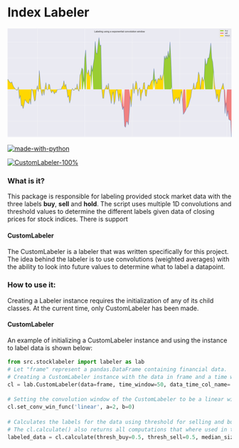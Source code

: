 # Index Labeler
![image](images/LabelerFront.png)

[![made-with-python](https://img.shields.io/badge/Made%20with-Python-1f425f.svg)](https://www.python.org/) 

[![CustomLabeler-100%](https://img.shields.io/badge/CustomLabeler-100%25-brightgreen)](https://github.com/HaakonSvane/Icarus/blob/master/src/alphavantage/alpha_vantage_api/timeseries.py)


### What is it?
This package is responsible for labeling provided stock market data with the three labels __buy__, __sell__ and __hold__. 
The script uses multiple 1D convolutions and threshold values to determine the different labels given data
of closing prices for stock indices. There is support 

#### CustomLabeler
The CustomLabeler is a labeler that was written specifically for this project. The idea behind the labeler is to use
convolutions (weighted averages) with the ability to look into future values to determine what to label a datapoint.

### How to use it:
Creating a Labeler instance requires the initialization of any of its child classes. At the current time, only CustomLabeler
has been made.

#### CustomLabeler
An example of initializing a CustomLabeler instance and using the instance to label data is shown below:

```python
from src.stocklabeler import labeler as lab
# Let "frame" represent a pandas.DataFrame containing financial data.
# Creating a CustomLabeler instance with the data in frame and a time window of 50 hours with 15 min resolution.
cl = lab.CustomLabeler(data=frame, time_window=50, data_time_col_name='time', data_price_col_name='close', dt=0.25)

# Setting the convolution window of the CustomLabeler to be a linear window (on the form ax+b) with a=2 and b=0
cl.set_conv_win_func('linear', a=2, b=0)

# Calculates the labels for the data using threshold for selling and buying = 0.5 with smooth results over 2 hours.
# The cl.calculate() also returns all computations that where used in the process determining the labels.
labeled_data = cl.calculate(thresh_buy=0.5, thresh_sell=0.5, median_size=50, smooth_result=2)

```